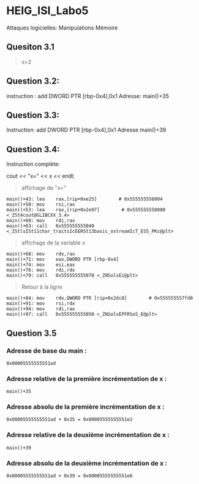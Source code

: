 # HEIG_ISI_Labo5
Attaques logicielles:  Manipulations Mémoire

## Quesiton 3.1
> x=2


## Question 3.2:
instruction : add    DWORD PTR [rbp-0x4],0x1
Adresse: main()+35

## Question 3.3:
Instruction: add    DWORD PTR [rbp-0x4],0x1
Adresse main()+39

## Question 3.4:
Instruction complète: 

cout << "x=" << x << endl;

> affichage de "x="

```
main()+43: lea    rax,[rip+0xe25]        # 0x555555556004
main()+50: mov    rsi,rax
main()+53: lea    rax,[rip+0x2e97]        # 0x555555558080 <_ZSt4cout@GLIBCXX_3.4>
main()+60: mov    rdi,rax
main()+63: call   0x555555555040 <_ZStlsISt11char_traitsIcEERSt13basic_ostreamIcT_ES5_PKc@plt>
```

> affichage de la variable x

```
main()+68: mov    rdx,rax
main()+71: mov    eax,DWORD PTR [rbp-0x4]
main()+74: mov    esi,eax
main()+76: mov    rdi,rdx
main()+79: call   0x555555555070 <_ZNSolsEi@plt>
```

> Retour à la ligne

```
main()+84: mov    rdx,QWORD PTR [rip+0x2dc8]        # 0x555555557fd0
main()+91: mov    rsi,rdx
main()+94: mov    rdi,rax
main()+97: call   0x555555555050 <_ZNSolsEPFRSoS_E@plt>
```

## Question 3.5

### Adresse de base du main :

```
0x00005555555551ad
```


### Adresse relative de la première incrémentation de x :

```
main()+35
```

### Adresse absolu de la première incrémentation de x :

```
0x00005555555551ad + 0x35 = 0x00005555555551e2 
```

###  Adresse relative de la deuxième incrémentation de x :

```
main()+39
```

### Adresse absolu de la deuxième incrémentation de x :

```
0x00005555555551ad + 0x39 = 0x00005555555551e6 
```
